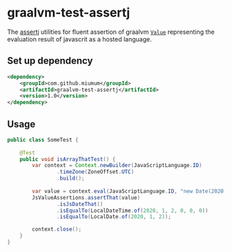 # graalvm-test-assertj

The <a href="https://assertj.github.io/doc/" target="_blank">assertj</a> utilities for fluent assertion of
graalvm <a href="https://www.graalvm.org/sdk/javadoc/org/graalvm/polyglot/Value.html" target="_blank">`Value`</a>
representing the evaluation result of javascrit as a hosted language.

## Set up dependency

```xml
<dependency>
    <groupId>com.github.miumum</groupId>
    <artifactId>graalvm-test-assertj</artifactId>
    <version>1.0</version>
</dependency>
```

## Usage

```java
public class SomeTest {
    
    @Test
    public void isArrayThatTest() {
        var context = Context.newBuilder(JavaScriptLanguage.ID)
                .timeZone(ZoneOffset.UTC)
                .build();
        
        var value = context.eval(JavaScriptLanguage.ID, "new Date(2020, 0, 2, 0, 0, 0)"); 
        JsValueAssertions.assertThat(value)
                .isJsDateThat()
                .isEqualTo(LocalDateTime.of(2020, 1, 2, 0, 0, 0))
                .isEqualTo(LocalDate.of(2020, 1, 2));

        context.close();
    }
}
```
